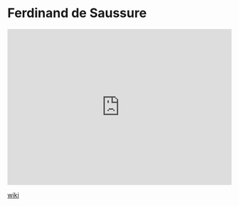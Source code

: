 # Ferdinand de Saussure
<iframe width="100%" height="350" frameborder="0" allow="accelerometer; autoplay; clipboard-write; encrypted-media; gyroscope; picture-in-picture" allowfullscreen src="https://en.wikipedia.org/wiki/Ferdinand-de-Saussure"></iframe>

[wiki](https://en.wikipedia.org/wiki/Ferdinand-de-Saussure)